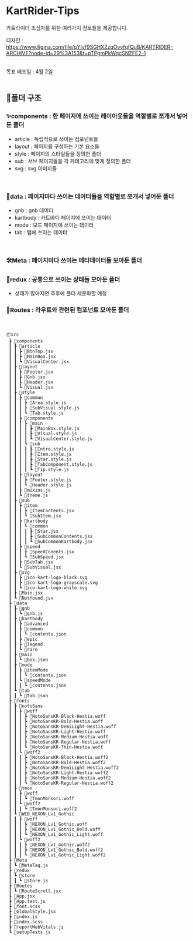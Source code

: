 # KartRider-Tips
카트라이더 초심자를 위한 여러가지 정보들을 제공합니다.

디자인 : https://www.figma.com/file/qYIvf9SGHXZzqOvyfqfQuB/KARTRIDER-ARCHIVE?node-id=29%3A153&t=pTPgmPkWqcSNZFE2-1 <br/><br/>

목표 배포일 : 4월 2일
<br/><br/>
## 📁폴더 구조

### ✨components : 한 페이지에 쓰이는 레이아웃들을 역할별로 쪼개서 넣어둔 폴더

- article : 독립적으로 쓰이는 컴포넌트들
- layout : 페이지를 구성하는 기본 요소들
- style : 페이지의 스타일들을 정의한 폴더
- sub : 서브 페이지들을 각 카테고리에 맞게 정의한 폴더
- svg : svg 이미지들

<br/>

### 📒data : 페이지마다 쓰이는 데이터들을 역할별로 쪼개서 넣어둔 폴더

- gnb : gnb 데이터
- kartbody : 카트바디 페이지에 쓰이는 데이터
- mode : 모드 페이지에 쓰이는 데이터
- tab : 탭에 쓰이는 데이터

<br/>

### 🛠️Meta : 페이지마다 쓰이는 메타데이터들 모아둔 폴더

### 🎇redux : 공통으로 쓰이는 상태들 모아둔 폴더
- 상태가 많아지면 추후에 폴더 세분화할 예정
### 🔋Routes : 라우트와 관련된 컴포넌트 모아둔 폴더
<br/>

```
📦src
 ┣ 📂components
 ┃ ┣ 📂article
 ┃ ┃ ┣ 📜BtnTop.jsx
 ┃ ┃ ┣ 📜MainBox.jsx
 ┃ ┃ ┗ 📜VisualCenter.jsx
 ┃ ┣ 📂layout
 ┃ ┃ ┣ 📜Footer.jsx
 ┃ ┃ ┣ 📜Gnb.jsx
 ┃ ┃ ┣ 📜Header.jsx
 ┃ ┃ ┗ 📜Visual.jsx
 ┃ ┣ 📂style
 ┃ ┃ ┣ 📂common
 ┃ ┃ ┃ ┣ 📜Area.style.js
 ┃ ┃ ┃ ┣ 📜SubVisual.style.js
 ┃ ┃ ┃ ┗ 📜Tab.style.js
 ┃ ┃ ┣ 📂components
 ┃ ┃ ┃ ┣ 📂main
 ┃ ┃ ┃ ┃ ┣ 📜MainBox.style.js
 ┃ ┃ ┃ ┃ ┣ 📜Visual.style.js
 ┃ ┃ ┃ ┃ ┗ 📜VisualCenter.style.js
 ┃ ┃ ┃ ┗ 📂sub
 ┃ ┃ ┃ ┃ ┣ 📜Intro.style.js
 ┃ ┃ ┃ ┃ ┣ 📜Item.style.js
 ┃ ┃ ┃ ┃ ┣ 📜Star.style.js
 ┃ ┃ ┃ ┃ ┣ 📜TabComponent.style.js
 ┃ ┃ ┃ ┃ ┗ 📜Tip.style.js
 ┃ ┃ ┣ 📂layout
 ┃ ┃ ┃ ┣ 📜Footer.style.js
 ┃ ┃ ┃ ┗ 📜Header.style.js
 ┃ ┃ ┣ 📜mixins.js
 ┃ ┃ ┗ 📜theme.js
 ┃ ┣ 📂sub
 ┃ ┃ ┣ 📂item
 ┃ ┃ ┃ ┣ 📜ItemContents.jsx
 ┃ ┃ ┃ ┗ 📜SubItem.jsx
 ┃ ┃ ┣ 📂kartbody
 ┃ ┃ ┃ ┗ 📂common
 ┃ ┃ ┃ ┃ ┣ 📜Star.jsx
 ┃ ┃ ┃ ┃ ┣ 📜SubCommonContents.jsx
 ┃ ┃ ┃ ┃ ┗ 📜SubCommonKartbody.jsx
 ┃ ┃ ┣ 📂speed
 ┃ ┃ ┃ ┣ 📜SpeedConents.jsx
 ┃ ┃ ┃ ┗ 📜SubSpeed.jsx
 ┃ ┃ ┣ 📜SubTab.jsx
 ┃ ┃ ┗ 📜SubVisual.jsx
 ┃ ┣ 📂svg
 ┃ ┃ ┣ 📜ico-kart-logo-black.svg
 ┃ ┃ ┣ 📜ico-kart-logo-grayscale.svg
 ┃ ┃ ┗ 📜ico-kart-logo-white.svg
 ┃ ┣ 📜Main.jsx
 ┃ ┗ 📜Notfound.jsx
 ┣ 📂data
 ┃ ┣ 📂gnb
 ┃ ┃ ┗ 📜gnb.js
 ┃ ┣ 📂kartbody
 ┃ ┃ ┣ 📂advanced
 ┃ ┃ ┣ 📂common
 ┃ ┃ ┃ ┗ 📜contents.json
 ┃ ┃ ┣ 📂epic
 ┃ ┃ ┣ 📂legend
 ┃ ┃ ┗ 📂rare
 ┃ ┣ 📂main
 ┃ ┃ ┗ 📜box.json
 ┃ ┣ 📂mode
 ┃ ┃ ┣ 📂itemMode
 ┃ ┃ ┃ ┗ 📜contents.json
 ┃ ┃ ┗ 📂speedMode
 ┃ ┃ ┃ ┗ 📜contents.json
 ┃ ┗ 📂tab
 ┃ ┃ ┗ 📜tab.json
 ┣ 📂fonts
 ┃ ┣ 📂notoSans
 ┃ ┃ ┣ 📂woff
 ┃ ┃ ┃ ┣ 📜NotoSansKR-Black-Hestia.woff
 ┃ ┃ ┃ ┣ 📜NotoSansKR-Bold-Hestia.woff
 ┃ ┃ ┃ ┣ 📜NotoSansKR-DemiLight-Hestia.woff
 ┃ ┃ ┃ ┣ 📜NotoSansKR-Light-Hestia.woff
 ┃ ┃ ┃ ┣ 📜NotoSansKR-Medium-Hestia.woff
 ┃ ┃ ┃ ┣ 📜NotoSansKR-Regular-Hestia.woff
 ┃ ┃ ┃ ┗ 📜NotoSansKR-Thin-Hestia.woff
 ┃ ┃ ┗ 📂woff2
 ┃ ┃ ┃ ┣ 📜NotoSansKR-Black-Hestia.woff2
 ┃ ┃ ┃ ┣ 📜NotoSansKR-Bold-Hestia.woff2
 ┃ ┃ ┃ ┣ 📜NotoSansKR-DemiLight-Hestia.woff2
 ┃ ┃ ┃ ┣ 📜NotoSansKR-Light-Hestia.woff2
 ┃ ┃ ┃ ┣ 📜NotoSansKR-Medium-Hestia.woff2
 ┃ ┃ ┃ ┗ 📜NotoSansKR-Regular-Hestia.woff2
 ┃ ┣ 📂tmon
 ┃ ┃ ┣ 📂woff
 ┃ ┃ ┃ ┗ 📜TmonMonsori.woff
 ┃ ┃ ┗ 📂woff2
 ┃ ┃ ┃ ┗ 📜TmonMonsori.woff2
 ┃ ┗ 📂WEB_NEXON_Lv1_Gothic
 ┃ ┃ ┣ 📂woff
 ┃ ┃ ┃ ┣ 📜NEXON_Lv1_Gothic.woff
 ┃ ┃ ┃ ┣ 📜NEXON_Lv1_Gothic_Bold.woff
 ┃ ┃ ┃ ┗ 📜NEXON_Lv1_Gothic_Light.woff
 ┃ ┃ ┗ 📂woff2
 ┃ ┃ ┃ ┣ 📜NEXON_Lv1_Gothic.woff2
 ┃ ┃ ┃ ┣ 📜NEXON_Lv1_Gothic_Bold.woff2
 ┃ ┃ ┃ ┗ 📜NEXON_Lv1_Gothic_Light.woff2
 ┣ 📂Meta
 ┃ ┗ 📜MetaTag.js
 ┣ 📂redux
 ┃ ┗ 📂store
 ┃ ┃ ┗ 📜store.js
 ┣ 📂Routes
 ┃ ┗ 📜RouteScroll.jsx
 ┣ 📜App.jsx
 ┣ 📜App.test.js
 ┣ 📜font.scss
 ┣ 📜GlobalStyle.jsx
 ┣ 📜index.js
 ┣ 📜index.scss
 ┣ 📜reportWebVitals.js
 ┗ 📜setupTests.js
 ```